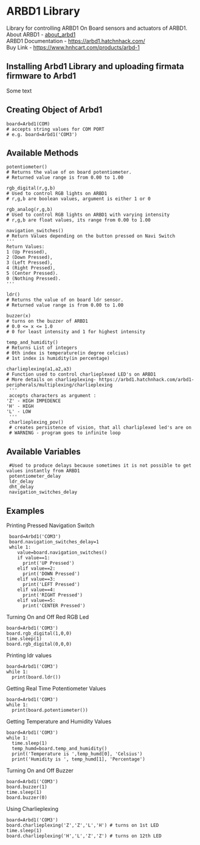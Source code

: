 # ARBD1 Library

Library for controlling ARBD1 On Board sensors and actuators of ARBD1.<br/>
About ARBD1 - <a href="about_arbd1.md">about_arbd1</a><br/>
ARBD1 Documentation - https://arbd1.hatchnhack.com/<br/>
Buy Link - https://www.hnhcart.com/products/arbd-1

## Installing Arbd1 Library and uploading firmata firmware to Arbd1

Some text

## Creating Object of Arbd1

    board=Arbd1(COM)
    # accepts string values for COM PORT 
    # e.g. board=Arbd1('COM3')
    
    
## Available Methods
    potentiometer()
    # Returns the value of on board potentiometer.
    # Returned value range is from 0.00 to 1.00
    
    rgb_digital(r,g,b)  
    # Used to control RGB lights on ARBD1
    # r,g,b are boolean values, argument is either 1 or 0
    
    rgb_analog(r,g,b)
    # Used to control RGB lights on ARBD1 with varying intensity
    # r,g,b are float values, its range from 0.00 to 1.00
    
    navigation_switches()
    # Return Values depending on the button pressed on Navi Switch
    ''' 
    Return Values:
    1 (Up Pressed),      
    2 (Down Pressed),   
    3 (Left Pressed),       
    4 (Right Pressed),      
    5 (Center Pressed).  
    0 (Nothing Pressed).
    '''
    
    ldr()
    # Returns the value of on board ldr sensor.
    # Returned value range is from 0.00 to 1.00
    
    buzzer(x)
    # turns on the buzzer of ARBD1
    # 0.0 <= x <= 1.0
    # 0 for least intensity and 1 for highest intensity 
    
    temp_and_humidity() 
    # Returns List of integers
    # 0th index is temperature(in degree celcius)
    # 1st index is humidity(in percentage)
    
    charlieplexing(a1,a2,a3)  
    # Function used to control charlieplexed LED's on ARBD1
    # More details on charlieplexing- https://arbd1.hatchnhack.com/arbd1-peripherals/multiplexing/charlieplexing
     '''
     accepts characters as argument :
    'Z' - HIGH IMPEDENCE
    'H' - HIGH
    'L' - LOW
     '''
     charlieplexing_pov()
     # creates persistence of vision, that all charliplexed led's are on
     # WARNING - program goes to infinite loop
     
 ## Available Variables
     #Used to produce delays because sometimes it is not possible to get values instantly from ARBD1
     potentiometer_delay         
     ldr_delay              
     dht_delay                 
     navigation_switches_delay
     
 ## Examples
 
Printing Pressed Navigation Switch 

     board=Arbd1('COM3')
     board.navigation_switches_delay=1
     while 1:
        value=board.navigation_switches()
        if value==1:
          print('UP Pressed')
        elif value==2:
          print('DOWN Pressed')
        elif value==3:            
          print('LEFT Pressed')
        elif value==4:            
          print('RIGHT Pressed') 
        elif value==5:            
          print('CENTER Pressed') 

Turning On and Off Red RGB Led

    board=Arbd1('COM3')
    board.rgb_digital(1,0,0)
    time.sleep(1)
    board.rgb_digital(0,0,0)
 
 Printing ldr values
 
    board=Arbd1('COM3')
    while 1:
      print(board.ldr())
 
 Getting Real Time Potentiometer Values
     
    board=Arbd1('COM3')
    while 1:
      print(board.potentiometer()) 
 Getting Temperature and Humidity Values 
 
    board=Arbd1('COM3')
    while 1:
      time.sleep(1)
      temp_humd=board.temp_and_humidity()
      print('Temperature is ',temp_humd[0], 'Celsius')
      print('Humidity is ', temp_humd[1], 'Percentage')
      
  Turning On and Off Buzzer

    board=Arbd1('COM3')
    board.buzzer(1)
    time.sleep(1)
    board.buzzer(0)
    
  Using Charlieplexing
  
    board=Arbd1('COM3')
    board.charlieplexing('Z','Z','L','H') # turns on 1st LED
    time.sleep(1)
    board.charlieplexing('H','L','Z','Z') # turns on 12th LED
    

   
  

